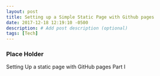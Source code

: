 ```yaml
---
layout: post
title: Setting up a Simple Static Page with Github pages
date: 2017-12-18 12:19:10 -0500
description: # Add post description (optional)
tags: [Tech]
---
```


### Place Holder 

Setting Up a static page with GitHub pages Part I 


